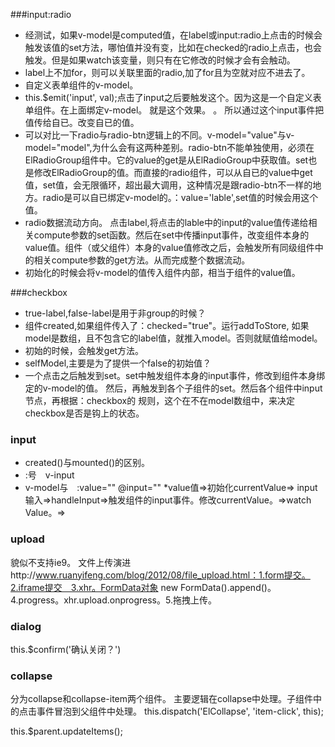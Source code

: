 ###input:radio
* 经测试，如果v-model是computed值，在label或input:radio上点击的时候会触发该值的set方法，哪怕值并没有变，比如在checked的radio上点击，也会触发。但是如果watch该变量，则只有在它修改的时候才会有会触动。
* label上不加for，则可以关联里面的radio,加了for且为空就对应不进去了。
* 自定义表单组件的v-model。
* this.$emit('input', val);点击了input之后要触发这个。因为这是一个自定义表单组件。在上面绑定v-model。
就是这个效果。 <custom-input
  v-bind:value="something"
  v-on:input="something = arguments[0]">
</custom-input>。
所以通过这个input事件把值传给自已。改变自已的值。
* 可以对比一下radio与radio-btn逻辑上的不同。v-model="value"与v-model="model",为什么会有这两种差别。radio-btn不能单独使用，必须在ElRadioGroup组件中。它的value的get是从ElRadioGroup中获取值。set也是修改ElRadioGroup的值。而直接的radio组件，可以从自已的value中get值，set值，会无限循环，超出最大调用，这种情况是跟radio-btn不一样的地方。radio是可以自已绑定v-model的。：value='lable',set值的时候会用这个值。
* radio数据流动方向。 点击label,将点击的lable中的input的value值传递给相关compute参数的set函数。然后在set中传播input事件，改变组件本身的value值。组件（或父组件）本身的value值修改之后，会触发所有同级组件中的相关compute参数的get方法。从而完成整个数据流动。
* 初始化的时候会将v-model的值传入组件内部，相当于组件的value值。

###checkbox
* true-label,false-label是用于非group的时候？
* 组件created,如果组件传入了：checked="true"。运行addToStore,
如果model是数组，且不包含它的label值，就推入model。否则就赋值给model。
* 初始的时候，会触发get方法。
* selfModel,主要是为了提供一个false的初始值？
* 一个点击之后触发到set。set中触发组件本身的input事件，修改到组件本身绑定的v-model的值。
然后，再触发到各个子组件的set。然后各个组件中input节点，再根据：checkbox的
规则，这个在不在model数组中，来决定checkbox是否是钩上的状态。

### input 
* created()与mounted()的区别。
* :号　v-input
* v-model与　:value="" @input=""
*value值=>初始化currentValue=> input输入=>handleInput=>触发组件的input事件。修改currentValue。=>watch Value。=>


### upload
貌似不支持ie9。
文件上传演进http://www.ruanyifeng.com/blog/2012/08/file_upload.html：1.form提交。2.iframe提交　3.xhr。FormData对象 new FormData().append()。4.progress。xhr.upload.onprogress。5.拖拽上传。

### dialog
this.$confirm('确认关闭？')


### collapse
分为collapse和collapse-item两个组件。
主要逻辑在collapse中处理。子组件中的点击事件冒泡到父组件中处理。
this.dispatch('ElCollapse', 'item-click', this);

this.$parent.updateItems();